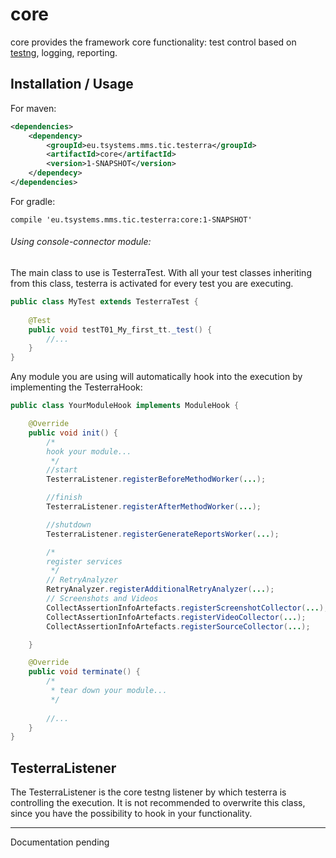 # core
core provides the framework core functionality: test control based on [testng](https://testng.org/doc/index.html), 
logging, reporting.  

## Installation / Usage

For maven:

```xml
<dependencies>
    <dependency>
        <groupId>eu.tsystems.mms.tic.testerra</groupId>
        <artifactId>core</artifactId>
        <version>1-SNAPSHOT</version>
    </dependecy>
</dependencies>
```

For gradle:
```text
compile 'eu.tsystems.mms.tic.testerra:core:1-SNAPSHOT'
```

###### Using console-connector module:

The main class to use is TesterraTest. With all your test classes inheriting from this class, testerra is activated
for every test you are executing.  

```java
public class MyTest extends TesterraTest {
    
    @Test
    public void testT01_My_first_tt._test() {
        //...
    }
}
```

Any module you are using will automatically hook into the execution by implementing the TesterraHook:

```java
public class YourModuleHook implements ModuleHook {

    @Override
    public void init() {
        /*
        hook your module...
         */
        //start
        TesterraListener.registerBeforeMethodWorker(...);

        //finish
        TesterraListener.registerAfterMethodWorker(...);

        //shutdown
        TesterraListener.registerGenerateReportsWorker(...);

        /*
        register services
         */
        // RetryAnalyzer
        RetryAnalyzer.registerAdditionalRetryAnalyzer(...);
        // Screenshots and Videos
        CollectAssertionInfoArtefacts.registerScreenshotCollector(...);
        CollectAssertionInfoArtefacts.registerVideoCollector(...);
        CollectAssertionInfoArtefacts.registerSourceCollector(...);

    }

    @Override
    public void terminate() {
        /*
         * tear down your module...
         */
        
        //...
    }
}
```

## TesterraListener

The TesterraListener is the core testng listener by which testerra is controlling the execution. It is not recommended to 
overwrite this class, since you have the possibility to hook in your functionality. 

***

Documentation pending